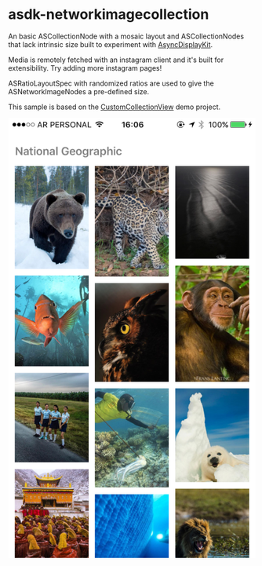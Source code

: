 # asdk-networkimagecollection
An basic ASCollectionNode with a mosaic layout and ASCollectionNodes that lack intrinsic size built to experiment with [AsyncDisplayKit](https://github.com/facebook/AsyncDisplayKit).

Media is remotely fetched with an instagram client and it's built for extensibility. Try adding more instagram pages!

ASRatioLayoutSpec with randomized ratios are used to give the ASNetworkImageNodes a pre-defined size.

This sample is based on the [CustomCollectionView](https://github.com/facebook/AsyncDisplayKit/tree/master/examples) demo project.

![Screenshot](https://github.com/jonybur/asdk-networkimagecollection/raw/master/screenshots/screenshot1.png)